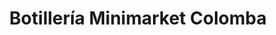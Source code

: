 ---
title: "Botillería Minimarket Colomba"
url: /nunoa/botilleria-minimarket-colomba/
shop: Spirituosen
---